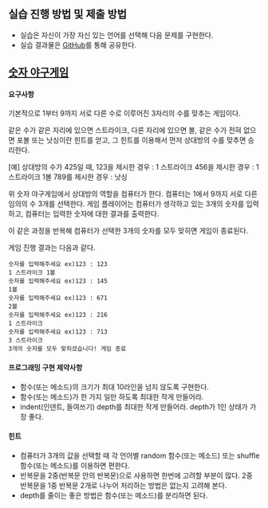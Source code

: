 ## 실습 진행 방법 및 제출 방법
* 실습은 자신이 가장 자신 있는 언어를 선택해 다음 문제를 구현한다.
* 실습 결과물은 [GitHub](https://github.com)를 통해 공유한다.

## [숫자 야구게임](https://github.com/code-squad/test-item-pool/blob/master/level2.md)
#### 요구사항
기본적으로 1부터 9까지 서로 다른 수로 이루어진 3자리의 수를 맞추는 게임이다.

같은 수가 같은 자리에 있으면 스트라이크, 다른 자리에 있으면 볼, 같은 수가 전혀 없으면 포볼 또는 낫싱이란 힌트를 얻고, 그 힌트를 이용해서 먼저 상대방의 수를 맞추면 승리한다.

[예] 상대방의 수가 425일 때, 123을 제시한 경우 : 1 스트라이크 456을 제시한 경우 : 1 스트라이크 1볼 789를 제시한 경우 : 낫싱

위 숫자 야구게임에서 상대방의 역할을 컴퓨터가 한다. 컴퓨터는 1에서 9까지 서로 다른 임의의 수 3개를 선택한다. 게임 플레이어는 컴퓨터가 생각하고 있는 3개의 숫자를 입력하고, 컴퓨터는 입력한 숫자에 대한 결과를 출력한다.

이 같은 과정을 반복해 컴퓨터가 선택한 3개의 숫자를 모두 맞히면 게임이 종료된다.

게임 진행 결과는 다음과 같다.

```
숫자를 입력해주세요 ex)123 : 123
1 스트라이크 1볼 
숫자를 입력해주세요 ex)123 : 145
1볼 
숫자를 입력해주세요 ex)123 : 671
2볼 
숫자를 입력해주세요 ex)123 : 216
1 스트라이크 
숫자를 입력해주세요 ex)123 : 713
3 스트라이크 
3개의 숫자를 모두 맞히셨습니다! 게임 종료
```

#### 프로그래밍 구현 제약사항
* 함수(또는 메소드)의 크기가 최대 10라인을 넘지 않도록 구현한다.
* 함수(또는 메소드)가 한 가지 일만 하도록 최대한 작게 만들어라.
* indent(인덴트, 들여쓰기) depth를 최대한 작게 만들어라. depth가 1인 상태가 가장 좋다.

#### 힌트
* 컴퓨터가 3개의 값을 선택할 때 각 언어별 random 함수(또는 메소드) 또는 shuffle 함수(또는 메소드)를 이용하면 편한다.
* 반복문을 2중(반복문 안의 반복문)으로 사용하면 한번에 고려할 부분이 많다. 2중 반복문을 1중 반복문 2개로 나누어 처리하는 방법은 없는지 고려해 본다.
* depth를 줄이는 좋은 방법은 함수(또는 메소드)를 분리하면 된다.
